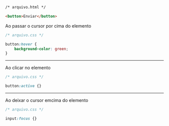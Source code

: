 ```html
/* arquivo.html */

<button>Enviar</button>
```

Ao passar o cursor por cima do elemento

```css
/* arquivo.css */

button:hover {
    background-color: green;
}
```



***

Ao clicar no elemento

```css
/* arquivo.css */

button:active {}
```

***

Ao deixar o cursor emcima do elemento

```css
/* arquivo.css */

input:focus {}
```
